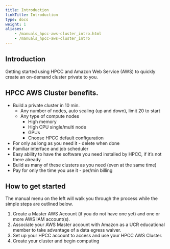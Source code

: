 ```yaml
---
title: Introduction
linkTitle: Introduction
type: docs
weight: 1
aliases:
    - /manuals_hpcc-aws-cluster_intro.html
    - /manuals_hpcc-aws-cluster_intro
---
```


## Introduction
Getting started using HPCC and Amazon Web Service (AWS) to quickly create an on-demand cluster private to you.

## HPCC AWS Cluster benefits.

* Build a private cluster in 10 min.
  * Any number of nodes, auto scaling (up and down), limit 20 to start
  * Any type of compute nodes
    * High memory
    * High CPU single/multi node
    * GPUs
    * Choose HPCC default configuration
* For only as long as you need it - delete when done
* Familiar interface and job scheduler
* Easy ability to have the software you need installed by HPCC, if it’s not there already
* Build as many of these clusters as you need (even at the same time)
* Pay for only the time you use it - per/min billing


## How to get started 

The manual menu on the left will walk you through the process while the simple steps are outlined below.

1. Create a Master AWS Account (if you do not have one yet) and one or more AWS IAM account(s).
2. Associate your AWS Master account with Amazon as a UCR educational member to take advantage of a data egress waiver.
4. Set up your HPCC account to access and use your HPCC AWS Cluster.
5. Create your cluster and begin computing 

